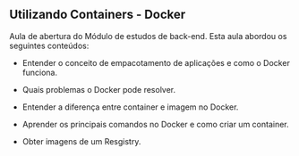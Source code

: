 ## Utilizando Containers - Docker

Aula de abertura do Módulo de estudos de back-end. Esta aula abordou os seguintes conteúdos:

- Entender o conceito de empacotamento de aplicações e como o Docker funciona.

- Quais problemas o Docker pode resolver.

- Entender a diferença entre container e imagem no Docker.

- Aprender os principais comandos no Docker e como criar um container.

- Obter imagens de um Resgistry.

